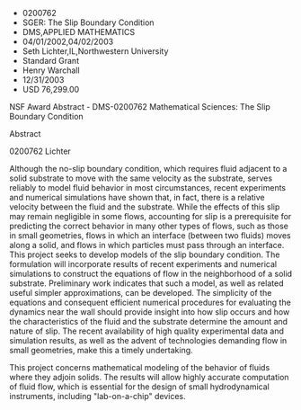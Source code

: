 
* 0200762
* SGER: The Slip Boundary Condition
* DMS,APPLIED MATHEMATICS
* 04/01/2002,04/02/2003
* Seth Lichter,IL,Northwestern University
* Standard Grant
* Henry Warchall
* 12/31/2003
* USD 76,299.00

NSF Award Abstract - DMS-0200762 Mathematical Sciences: The Slip Boundary
Condition

Abstract

0200762 Lichter

Although the no-slip boundary condition, which requires fluid adjacent to a
solid substrate to move with the same velocity as the substrate, serves reliably
to model fluid behavior in most circumstances, recent experiments and numerical
simulations have shown that, in fact, there is a relative velocity between the
fluid and the substrate. While the effects of this slip may remain negligible in
some flows, accounting for slip is a prerequisite for predicting the correct
behavior in many other types of flows, such as those in small geometries, flows
in which an interface (between two fluids) moves along a solid, and flows in
which particles must pass through an interface. This project seeks to develop
models of the slip boundary condition. The formulation will incorporate results
of recent experiments and numerical simulations to construct the equations of
flow in the neighborhood of a solid substrate. Preliminary work indicates that
such a model, as well as related useful simpler approximations, can be
developed. The simplicity of the equations and consequent efficient numerical
procedures for evaluating the dynamics near the wall should provide insight into
how slip occurs and how the characteristics of the fluid and the substrate
determine the amount and nature of slip. The recent availability of high quality
experimental data and simulation results, as well as the advent of technologies
demanding flow in small geometries, make this a timely undertaking.

This project concerns mathematical modeling of the behavior of fluids where they
adjoin solids. The results will allow highly accurate computation of fluid flow,
which is essential for the design of small hydrodynamical instruments, including
"lab-on-a-chip" devices.
